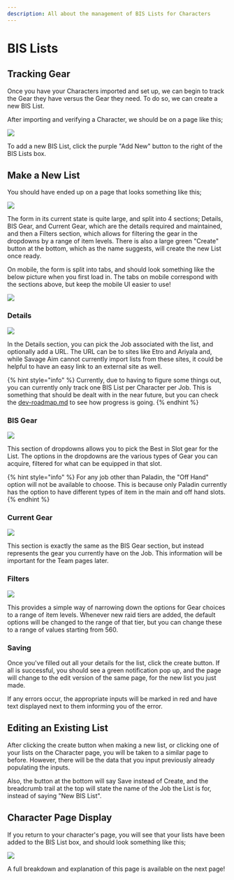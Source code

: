 ```yaml
---
description: All about the management of BIS Lists for Characters
---
```


# BIS Lists

## Tracking Gear

Once you have your Characters imported and set up, we can begin to track the Gear they have versus the Gear they need. To do so, we can create a new BIS List.&#x20;

After importing and verifying a Character, we should be on a page like this;

![](<../.gitbook/assets/image (8) (1).png>)

To add a new BIS List, click the purple "Add New" button to the right of the BIS Lists box.

## Make a New List

You should have ended up on a page that looks something like this;

![](<../.gitbook/assets/image (4) (1) (1) (1).png>)

The form in its current state is quite large, and split into 4 sections; Details, BIS Gear, and Current Gear, which are the details required and maintained, and then a Filters section, which allows for filtering the gear in the dropdowns by a range of item levels. There is also a large green "Create" button at the bottom, which as the name suggests, will create the new List once ready.

On mobile, the form is split into tabs, and should look something like the below picture when you first load in. The tabs on mobile correspond with the sections above, but keep the mobile UI easier to use!

![](<../.gitbook/assets/image (6) (1).png>)

### Details

![](<../.gitbook/assets/image (6) (1) (1) (1) (1).png>)

In the Details section, you can pick the Job associated with the list, and optionally add a URL. The URL can be to sites like Etro and Ariyala and, while Savage Aim cannot currently import lists from these sites, it could be helpful to have an easy link to an external site as well.

{% hint style="info" %}
Currently, due to having to figure some things out, you can currently only track one BIS List per Character per Job. This is something that should be dealt with in the near future, but you can check the [dev-roadmap.md](../developer-visibility/dev-roadmap.md "mention") to see how progress is going.
{% endhint %}

### BIS Gear

![](<../.gitbook/assets/image (17) (1) (1).png>)

This section of dropdowns allows you to pick the Best in Slot gear for the List. The options in the dropdowns are the various types of Gear you can acquire, filtered for what can be equipped in that slot.

{% hint style="info" %}
For any job other than Paladin, the "Off Hand" option will not be available to choose. This is because only Paladin currently has the option to have different types of item in the main and off hand slots.
{% endhint %}

### Current Gear

![](<../.gitbook/assets/image (25) (1) (1).png>)

This section is exactly the same as the BIS Gear section, but instead represents the gear you currently have on the Job. This information will be important for the Team pages later.

### Filters

![](<../.gitbook/assets/image (3) (1) (1) (1).png>)

This provides a simple way of narrowing down the options for Gear choices to a range of item levels. Whenever new raid tiers are added, the default options will be changed to the range of that tier, but you can change these to a range of values starting from 560.

### Saving

Once you've filled out all your details for the list, click the create button. If all is successful, you should see a green notification pop up, and the page will change to the edit version of the same page, for the new list you just made.

If any errors occur, the appropriate inputs will be marked in red and have text displayed next to them informing you of the error.

## Editing an Existing List

After clicking the create button when making a new list, or clicking one of your lists on the Character page, you will be taken to a similar page to before. However, there will be the data that you input previously already populating the inputs.

Also, the button at the bottom will say Save instead of Create, and the breadcrumb trail at the top will state the name of the Job the List is for, instead of saying "New BIS List".

## Character Page Display

If you return to your character's page, you will see that your lists have been added to the BIS List box, and should look something like this;

![](<../.gitbook/assets/image (18) (1).png>)

A full breakdown and explanation of this page is available on the next page!
